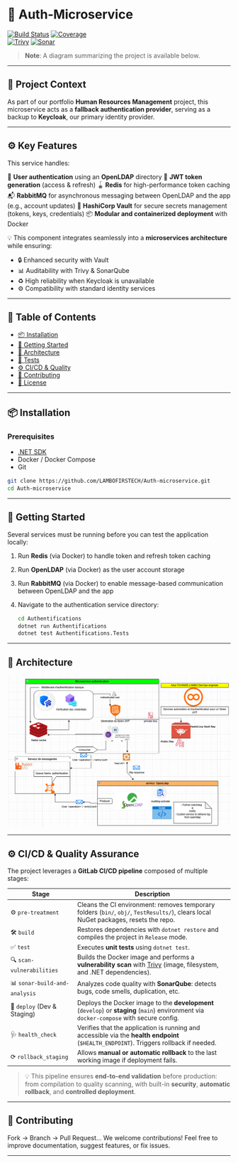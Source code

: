 # 🔐 Auth‑Microservice

[![Build Status](https://img.shields.io/badge/build-passing-brightgreen)](#) 
[![Coverage](https://img.shields.io/badge/coverage-90%25-blue)](#)  
[![Trivy](https://img.shields.io/badge/trivy-passed-success)](#)
[![Sonar](https://img.shields.io/badge/sonarqube-clean-orange)](#)

> **Note**: A diagram summarizing the project is available below.

---

## 🧰 Project Context

As part of our portfolio **Human Resources Management** project, this microservice acts as a **fallback authentication provider**, serving as a backup to **Keycloak**, our primary identity provider.

---

## ⚙️ Key Features

This service handles:

📅 **User authentication** using an **OpenLDAP** directory
🔑 **JWT token generation** (access & refresh)
🪀 **Redis** for high-performance token caching
📬 **RabbitMQ** for asynchronous messaging between OpenLDAP and the app (e.g., account updates)
🔐 **HashiCorp Vault** for secure secrets management (tokens, keys, credentials)
📦 **Modular and containerized deployment** with Docker

💡 This component integrates seamlessly into a **microservices architecture** while ensuring:

* 🔒 Enhanced security with Vault
* 📊 Auditability with Trivy & SonarQube
* ♻️ High reliability when Keycloak is unavailable
* ⚙️ Compatibility with standard identity services

---

## 🧽 Table of Contents

* [📦 Installation](#-installation)
* [🚀 Getting Started](#-getting-started)
* [🧹 Architecture](#-architecture)
* [🧪 Tests](#-tests)
* [⚙️ CI/CD & Quality](#-cicd--quality)
* [🤝 Contributing](#-contributing)
* [📄 License](#-license)

---

## 📦 Installation

### Prerequisites

* [.NET SDK](https://dotnet.microsoft.com/)
* Docker / Docker Compose
* Git

```bash
git clone https://github.com/LAMBOFIRSTECH/Auth-microservice.git
cd Auth-microservice
```

---

## 🚀 Getting Started

Several services must be running before you can test the application locally:

1. Run **Redis** (via Docker) to handle token and refresh token caching
2. Run **OpenLDAP** (via Docker) as the user account storage
3. Run **RabbitMQ** (via Docker) to enable message-based communication between OpenLDAP and the app
4. Navigate to the authentication service directory:

   ```bash
   cd Authentifications
   dotnet run Authentifications
   dotnet test Authentifications.Tests
   ```

---

## 🧹 Architecture

![Diagram](./Microservice-authentication.png)

---

## ⚙️ CI/CD & Quality Assurance

The project leverages a **GitLab CI/CD pipeline** composed of multiple stages:

| Stage                         | Description                                                                                                                                                   |
| ----------------------------- | ------------------------------------------------------------------------------------------------------------------------------------------------------------- |
| ⚙️ `pre-treatment`            | Cleans the CI environment: removes temporary folders (`bin/`, `obj/`, `TestResults/`), clears local NuGet packages, resets the repo.                          |
| 🛠️ `build`                   | Restores dependencies with `dotnet restore` and compiles the project in `Release` mode.                                                                       |
| ✅ `test`                      | Executes **unit tests** using `dotnet test`.                                                                                                                  |
| 🔍 `scan-vulnerabilities`     | Builds the Docker image and performs a **vulnerability scan** with [Trivy](https://github.com/aquasecurity/trivy) (image, filesystem, and .NET dependencies). |
| 📊 `sonar-build-and-analysis` | Analyzes code quality with **SonarQube**: detects bugs, code smells, duplication, etc.                                                                        |
| 🚀 `deploy` (Dev & Staging)   | Deploys the Docker image to the **development** (`develop`) or **staging** (`main`) environment via `docker-compose` with secure config.                      |
| 🩺 `health_check`             | Verifies that the application is running and accessible via the **health endpoint** (`$HEALTH_ENDPOINT`). Triggers rollback if needed.                        |
| ⟳ `rollback_staging`          | Allows **manual or automatic rollback** to the last working image if deployment fails.                                                                        |

> 💡 This pipeline ensures **end-to-end validation** before production: from compilation to quality scanning, with built-in **security**, **automatic rollback**, and **controlled deployment**.

---

## 🤝 Contributing

Fork → Branch → Pull Request…
We welcome contributions! Feel free to improve documentation, suggest features, or fix issues.

---
